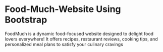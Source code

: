 # Food-Much-Website Using Bootstrap
FoodMuch is a dynamic food-focused website designed to delight food lovers everywhere! It offers recipes, restaurant reviews, cooking tips, and personalized meal plans to satisfy your culinary cravings 

